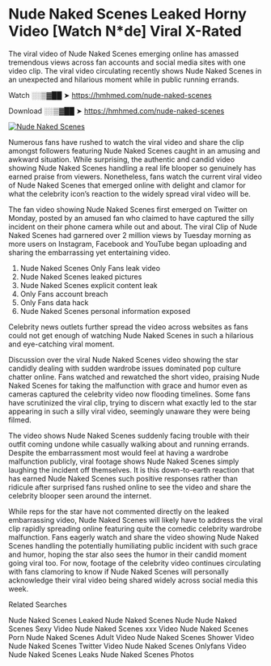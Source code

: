 ﻿# Nude Naked Scenes Leaked Horny Video [Watch N*de] Viral X-Rated

The viral video of ﻿Nude Naked Scenes emerging online has amassed tremendous views across fan accounts and social media sites with one video clip. The viral video circulating recently shows ﻿Nude Naked Scenes in an unexpected and hilarious moment while in public running errands. 

Watch ░░▒▓██ ➤ https://hmhmed.com/nude-naked-scenes

Download ░░▒▓██ ➤ https://hmhmed.com/nude-naked-scenes

[![Nude Naked Scenes](https://i.imgur.com/dJHk4Zq.gif)](https://hmhmed.com/nude-naked-scenes)

Numerous fans have rushed to watch the viral video and share the clip amongst followers featuring ﻿Nude Naked Scenes caught in an amusing and awkward situation. While surprising, the authentic and candid video showing ﻿Nude Naked Scenes handling a real life blooper so genuinely has earned praise from viewers. Nonetheless, fans watch the current viral video of ﻿Nude Naked Scenes that emerged online with delight and clamor for what the celebrity icon’s reaction to the widely spread viral video will be.

The fan video showing ﻿Nude Naked Scenes first emerged on Twitter on Monday, posted by an amused fan who claimed to have captured the silly incident on their phone camera while out and about. The viral Clip of ﻿Nude Naked Scenes had garnered over 2 million views by Tuesday morning as more users on Instagram, Facebook and YouTube began uploading and sharing the embarrassing yet entertaining video. 

1. ﻿Nude Naked Scenes Only Fans leak video
2. ﻿Nude Naked Scenes leaked pictures
3. ﻿Nude Naked Scenes explicit content leak
4. Only Fans account breach
5. Only Fans data hack
6. ﻿Nude Naked Scenes personal information exposed

Celebrity news outlets further spread the video across websites as fans could not get enough of watching ﻿Nude Naked Scenes in such a hilarious and eye-catching viral moment. 

Discussion over the viral ﻿Nude Naked Scenes video showing the star candidly dealing with sudden wardrobe issues dominated pop culture chatter online. Fans watched and rewatched the short video, praising ﻿Nude Naked Scenes for taking the malfunction with grace and humor even as cameras captured the celebrity video now flooding timelines. Some fans have scrutinized the viral clip, trying to discern what exactly led to the star appearing in such a silly viral video, seemingly unaware they were being filmed.

The video shows ﻿Nude Naked Scenes suddenly facing trouble with their outfit coming undone while casually walking about and running errands. Despite the embarrassment most would feel at having a wardrobe malfunction publicly, viral footage shows ﻿Nude Naked Scenes simply laughing the incident off themselves. It is this down-to-earth reaction that has earned ﻿Nude Naked Scenes such positive responses rather than ridicule after surprised fans rushed online to see the video and share the celebrity blooper seen around the internet.  

While reps for the star have not commented directly on the leaked embarrassing video, ﻿Nude Naked Scenes will likely have to address the viral clip rapidly spreading online featuring quite the comedic celebrity wardrobe malfunction. Fans eagerly watch and share the video showing ﻿Nude Naked Scenes handling the potentially humiliating public incident with such grace and humor, hoping the star also sees the humor in their candid moment going viral too. For now, footage of the celebrity video continues circulating with fans clamoring to know if ﻿Nude Naked Scenes will personally acknowledge their viral video being shared widely across social media this week.

Related Searches

﻿Nude Naked Scenes Leaked
﻿Nude Naked Scenes Nude
﻿Nude Naked Scenes Sexy Video
﻿Nude Naked Scenes xxx Video
﻿Nude Naked Scenes Porn
﻿Nude Naked Scenes Adult Video
﻿Nude Naked Scenes Shower Video
﻿Nude Naked Scenes Twitter Video
﻿Nude Naked Scenes Onlyfans Video
﻿Nude Naked Scenes Leaks
﻿Nude Naked Scenes Photos
